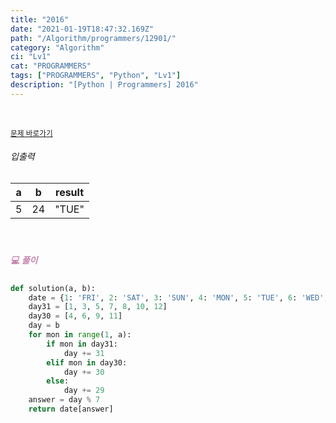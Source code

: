 ```yaml
---
title: "2016"
date: "2021-01-19T18:47:32.169Z"
path: "/Algorithm/programmers/12901/"
category: "Algorithm"
ci: "Lv1"
cat: "PROGRAMMERS"
tags: ["PROGRAMMERS", "Python", "Lv1"]
description: "[Python | Programmers] 2016"
---
```


<br />

<a href="https://programmers.co.kr/learn/courses/30/lessons/12901"><small>문제 바로가기</small></a>

###### 입출력

| a    | b    | result |
| ---- | ---- | ------ |
| 5    | 24   | "TUE"  |

<br />

##### <h5 style="color:#C587AE;">💻 풀이</h5>

```python
def solution(a, b):
    date = {1: 'FRI', 2: 'SAT', 3: 'SUN', 4: 'MON', 5: 'TUE', 6: 'WED', 0: 'THU'}
    day31 = [1, 3, 5, 7, 8, 10, 12]
    day30 = [4, 6, 9, 11]
    day = b
    for mon in range(1, a):
        if mon in day31:
            day += 31
        elif mon in day30:
            day += 30
        else:
            day += 29
    answer = day % 7
    return date[answer]
```

<br />

